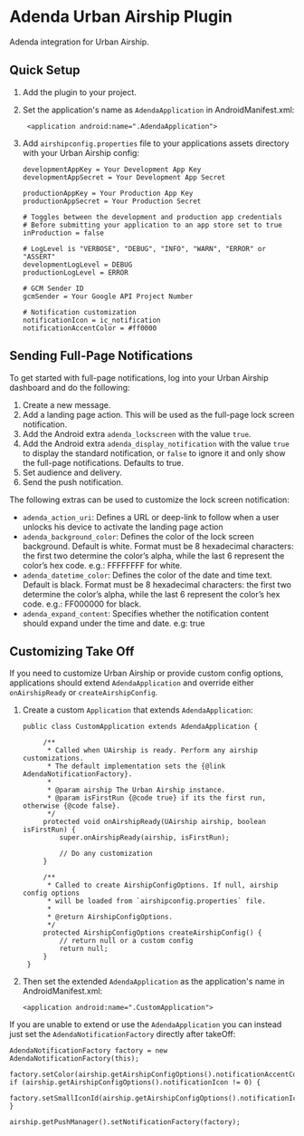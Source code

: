 # Adenda Urban Airship Plugin

Adenda integration for Urban Airship.

## Quick Setup

1) Add the plugin to your project.

2) Set the application's name as `AdendaApplication` in AndroidManifest.xml:

   ```
    <application android:name=".AdendaApplication">
   ```
3) Add `airshipconfig.properties` file to your applications assets directory with your Urban Airship config:

    ```
    developmentAppKey = Your Development App Key
    developmentAppSecret = Your Development App Secret
    
    productionAppKey = Your Production App Key
    productionAppSecret = Your Production Secret
    
    # Toggles between the development and production app credentials
    # Before submitting your application to an app store set to true
    inProduction = false
    
    # LogLevel is "VERBOSE", "DEBUG", "INFO", "WARN", "ERROR" or "ASSERT"
    developmentLogLevel = DEBUG
    productionLogLevel = ERROR
    
    # GCM Sender ID
    gcmSender = Your Google API Project Number
    
    # Notification customization
    notificationIcon = ic_notification
    notificationAccentColor = #ff0000
    ```

## Sending Full-Page Notifications

To get started with full-page notifications, log into your Urban Airship dashboard and do the following:

1) Create a new message.
3) Add a landing page action. This will be used as the full-page lock screen notification.
4) Add the Android extra `adenda_lockscreen` with the value `true`.
5) Add the Android extra `adenda_display_notification` with the value `true` to display the standard notification, or `false` to ignore it and only show the full-page notifications. Defaults to true.
5) Set audience and delivery.
6) Send the push notification.

The following extras can be used to customize the lock screen notification:

- `adenda_action_uri`: Defines a URL or deep-link to follow when a user unlocks his device to activate the landing page action
- `adenda_background_color`: Defines the color of the lock screen background. Default is white. Format must be 8 hexadecimal characters: the first two determine the color’s alpha, while the last 6 represent the color’s hex code. e.g.: FFFFFFFF for white.
- `adenda_datetime_color`: Defines the color of the date and time text. Default is black. Format must be 8 hexadecimal characters: the first two determine the color’s alpha, while the last 6 represent the color’s hex code. e.g.: FF000000 for black.
- `adenda_expand_content`: Specifies whether the notification content should expand under the time and date. e.g: true

## Customizing Take Off

If you need to customize Urban Airship or provide custom config options, applications should
extend  ``AdendaApplication`` and override either ``onAirshipReady`` or ``createAirshipConfig``.

1) Create a custom `Application` that extends `AdendaApplication`:
   
   ```
   public class CustomApplication extends AdendaApplication {
        
        /**
         * Called when UAirship is ready. Perform any airship customizations.
         * The default implementation sets the {@link AdendaNotificationFactory}.
         *
         * @param airship The Urban Airship instance.
         * @param isFirstRun {@code true} if its the first run, otherwise {@code false}.
         */
        protected void onAirshipReady(UAirship airship, boolean isFirstRun) {
            super.onAirshipReady(airship, isFirstRun);
            
            // Do any customization
        }
    
        /**
         * Called to create AirshipConfigOptions. If null, airship config options
         * will be loaded from `airshipconfig.properties` file.
         *
         * @return AirshipConfigOptions.
         */
        protected AirshipConfigOptions createAirshipConfig() {
            // return null or a custom config
            return null;
        }
    }
    ```
    
2) Then set the extended `AdendaApplication` as the application's name in AndroidManifest.xml:

    ```
    <application android:name=".CustomApplication">
    ```

If you are unable to extend or use the `AdendaApplication` you can instead just set the `AdendaNotificationFactory`
directly after takeOff:

    AdendaNotificationFactory factory = new AdendaNotificationFactory(this);

    factory.setColor(airship.getAirshipConfigOptions().notificationAccentColor);
    if (airship.getAirshipConfigOptions().notificationIcon != 0) {
        factory.setSmallIconId(airship.getAirshipConfigOptions().notificationIcon);
    }

    airship.getPushManager().setNotificationFactory(factory);

